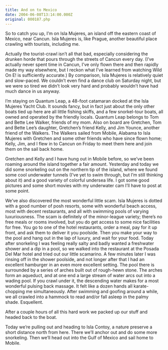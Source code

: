 ```yaml
---
title: And on to Mexico
date: 2004-06-08T13:14:00.000Z
original: 000187.php
---
```


So to catch you up, I’m on Isla Mujeres, an island off the eastern coast of Mexico, near Cancun. Isla Mujeres is, like Prague, another beautiful place crawling with tourists, including me.

Actually the tourist-crawl isn’t all that bad, especially considering the drunken horde that pours through the streets of Cancun every day. (I’ve actually never spent time in Cancun, I’ve only flown there and then rapidly made my way elsewhere, but I reckon what I’ve learned from watching Wild On E! is sufficiently accurate.) By comparison, Isla Mujeres is relatively quiet and slow-paced. We couldn’t even find a dance club on Saturday night, but we were so tired we didn’t look very hard and probably wouldn’t have had much dance in us anyway.

I’m staying on Quantum Leap, a 48-foot catamaran docked at the Isla Mujeres Yacht Club. It sounds fancy, but in fact just about the only other boats tied up here are all little fishing skiffs, and a few snorkel-tour boats, all owned and operated by the friendly locals. Quantum Leap belongs to Tom and Bette Lee Walker, friends of my mom. Also on board are Gretchen, Tom and Bette Lee’s daughter, Gretchen’s friend Kelly, and Jim Younce, another friend of the Walkers. The Walkers sailed from Mobile, Alabama to Isla Mujeres with Gretchen and some other friends who have since flown home; Kelly, Jim, and I flew in to Cancun on Friday to meet them here and join them on the sail back home.

Gretchen and Kelly and I have hung out in Mobile before, so we’ve been roaming around the island together a fair amount. Yesterday and today we did some snorkeling out on the northern tip of the island, where we found some cool underwater tunnels (I’ve yet to swim through, but I’m still thinking about it) and a good variety of colorful undersea life. I got some good pictures and some short movies with my underwater cam I’ll have to post at some point.

We’ve also discovered the most wonderful little scam. Isla Mujeres is dotted with a good number of posh resorts, some with wonderful beach access, most with decent restaurants, and all with swimming pools of varying luxuriousness. The scam is definitely of the minor-league variety; there’s no free meals or rooms involved, but you do get access to some nice facilities for free. You go to one of the hotel restaurants, order a meal, pay for it up front, and ask them to deliver it you poolside. Then you make your way to the pool and hang out in the lap of luxury, and wait for your food. Today after snorkeling I was feeling really salty and badly wanted a freshwater shower and a dip in a pool, so we walked into the restaurant at the Posada Del Mar hotel and tried out our little scamarino. A few minutes later I was rinsing off in the shower poolside, and not longer after that I had an excellent hamburger in an even more excellent setting. The pool there is surrounded by a series of arches built out of rough-hewn stone. The arches form an aqueduct, and at one end a large stream of water arcs out into a wading pool. If you crawl under it, the descending water makes for a most wonderful pulsing back massage. It felt like a dozen hands all karate-chopping me simultaneously. After swimming and goofing around a while, we all crawled into a hammock to read and/or fall asleep in the palmy shade. Esquellent.

After a couple hours of all this hard work we packed up our stuff and headed back to the boat.

Today we’re pulling out and heading to Isla Contoy, a nature preserve a short distance north from here. There we’ll anchor out and do some more snorkeling. Then we’ll head out into the Gulf of Mexico and sail home to Mobile.

